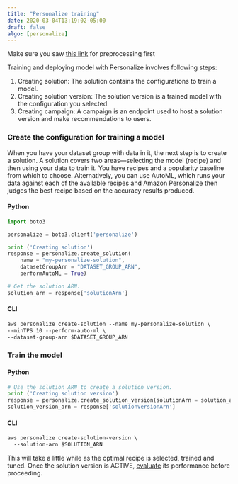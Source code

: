 ```yaml
---
title: "Personalize training"
date: 2020-03-04T13:19:02-05:00
draft: false
algo: [personalize]
---
```


Make sure you saw [this link](../../preprocessing/personalize) for preprocessing first

Training and deploying model with Personalize involves following steps:
1. Creating solution: The solution contains the configurations to train a model.
2. Creating solution version: The solution version is a trained model with the configuration you selected.
3. Creating campaign: A campaign is an endpoint used to host a solution version and make recommendations to users.

### Create the configuration for training a model
When you have your dataset group with data in it, the next step is to create a solution. A solution covers two areas—selecting the model (recipe) and then using your data to train it. You have recipes and a popularity baseline from which to choose. Alternatively, you can use AutoML, which runs your data against each of the available recipes and Amazon Personalize then judges the best recipe based on the accuracy results produced.

#### Python
```python
import boto3

personalize = boto3.client('personalize')

print ('Creating solution')
response = personalize.create_solution(
    name = "my-personalize-solution",
    datasetGroupArn = "DATASET_GROUP_ARN",
    performAutoML = True)

# Get the solution ARN.
solution_arn = response['solutionArn']
```

#### CLI
```html
aws personalize create-solution --name my-personalize-solution \
--minTPS 10 --perform-auto-ml \
--dataset-group-arn $DATASET_GROUP_ARN
```


### Train the model
#### Python
```python
# Use the solution ARN to create a solution version.
print ('Creating solution version')
response = personalize.create_solution_version(solutionArn = solution_arn)
solution_version_arn = response['solutionVersionArn']
```

#### CLI
```html
aws personalize create-solution-version \
  --solution-arn $SOLUTION_ARN
```

This will take a little while as the optimal recipe is selected, trained and tuned. Once the solution version is ACTIVE, [evaluate](https://docs.aws.amazon.com/personalize/latest/dg/working-with-training-metrics.html) its performance before proceeding.

